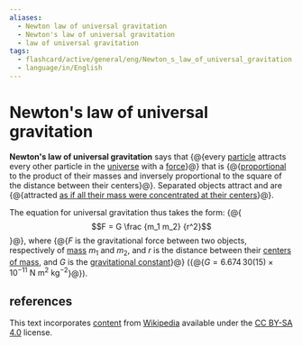 ```yaml
---
aliases:
  - Newton law of universal gravitation
  - Newton's law of universal gravitation
  - law of universal gravitation
tags:
  - flashcard/active/general/eng/Newton_s_law_of_universal_gravitation
  - language/in/English
---
```


# Newton's law of universal gravitation

__Newton's law of universal gravitation__ says that {@{every [particle](particle.md) attracts every other particle in the [universe](universe.md) with a [force](force.md)}@} that is {@{[proportional](proportionality%20(mathematics).md#direct%20proportionality) to the product of their masses and inversely proportional to the square of the distance between their centers}@}. Separated objects attract and are {@{attracted [as if all their mass were concentrated at their centers](shell%20theorem.md)}@}. <!--SR:!2025-08-11,300,330!2025-02-16,160,310!2025-07-19,282,330-->

The equation for universal gravitation thus takes the form: {@{$$F = G \frac {m_1 m_2} {r^2}$$}@}, where {@{$F$ is the gravitational force between two objects, respectively of [mass](mass.md) $m_1$ and $m_2$, and $r$ is the distance between their [centers of mass](center%20of%20mass.md), and $G$ is the [gravitational constant](gravitational%20constant.md)}@} ({@{$G = 6.674\,30(15) \times 10^{-11} \mathrm{\ N\ m^2\ kg^{-2} }$}@}). <!--SR:!2025-07-17,280,330!2026-08-23,586,330!2025-09-24,260,250-->

## references

This text incorporates [content](https://en.wikipedia.org/wiki/Newton's_law_of_universal_gravitation) from [Wikipedia](Wikipedia.md) available under the [CC BY-SA 4.0](https://creativecommons.org/licenses/by-sa/4.0/) license.
